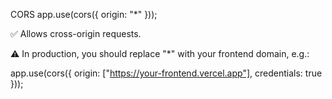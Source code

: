CORS
app.use(cors({ origin: "\*" }));

✅ Allows cross-origin requests.

⚠️ In production, you should replace "\*" with your frontend domain, e.g.:

app.use(cors({ origin: ["https://your-frontend.vercel.app"], credentials: true }));
